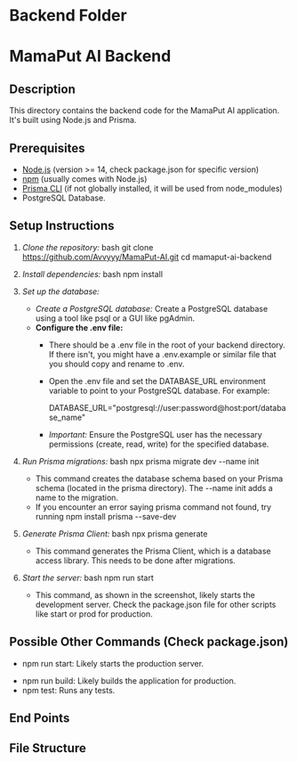 # Backend Folder

# MamaPut AI Backend

## Description

This directory contains the backend code for the MamaPut AI application. It's built using Node.js and Prisma.

## Prerequisites

- [Node.js](https://nodejs.org/en/download/) (version >= 14, check package.json for specific version)
- [npm](https://www.npmjs.com/get-npm) (usually comes with Node.js)
- [Prisma CLI](https://www.prisma.io/docs/reference/tools-reference/prisma-cli) (if not globally installed, it will be used from node_modules)
- PostgreSQL Database.

## Setup Instructions

1. *Clone the repository:*
    bash
    git clone <https://github.com/Avvyyy/MamaPut-AI.git>
    cd mamaput-ai-backend

2. *Install dependencies:*
    bash
    npm install

3. *Set up the database:*

    - *Create a PostgreSQL database:* Create a PostgreSQL database using a tool like psql or a GUI like pgAdmin.
    - **Configure the .env file:**
        - There should be a .env file in the root of your backend directory.  If there isn't, you might have a .env.example or similar file that you should copy and rename to .env.
        - Open the .env file and set the DATABASE_URL environment variable to point to your PostgreSQL database.  For example:

            DATABASE_URL="postgresql://user:password@host:port/database_name"

        - *Important:* Ensure the PostgreSQL user has the necessary permissions (create, read, write) for the specified database.

4. *Run Prisma migrations:*
    bash
    npx prisma migrate dev --name init

     - This command creates the database schema based on your Prisma schema (located in the prisma directory).  The --name init adds a name to the migration.
     - If you encounter an error saying prisma command not found, try running npm install prisma --save-dev

5. *Generate Prisma Client:*
    bash
    npx prisma generate

    - This command generates the Prisma Client, which is a database access library.  This needs to be done after migrations.

6. *Start the server:*
    bash
    npm run start

    - This command, as shown in the screenshot, likely starts the development server. Check the package.json file for other scripts like start or prod for production.

## Possible Other Commands (Check package.json)

* npm run start:  Likely starts the production server.
- npm run build:  Likely builds the application for production.
- npm test: Runs any tests.

## End Points
 

## File Structure
